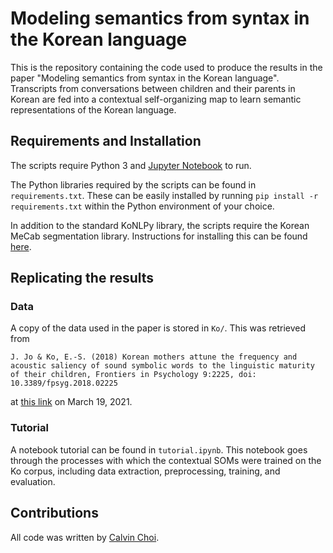# Modeling semantics from syntax in the Korean language

This is the repository containing the code used to produce the results in the paper "Modeling semantics from syntax in the Korean language". Transcripts from conversations between children and their parents in Korean are fed into a contextual self-organizing map to learn semantic representations of the Korean language.

## Requirements and Installation

The scripts require Python 3 and [Jupyter Notebook](https://jupyter.org/install) to run.

The Python libraries required by the scripts can be found in `requirements.txt`. These can be easily installed by running `pip install -r requirements.txt` within the Python environment of your choice.

In addition to the standard KoNLPy library, the scripts require the Korean MeCab segmentation library. Instructions for installing this can be found [here](https://konlpy.org/en/v0.4.4/install/).

## Replicating the results

### Data

A copy of the data used in the paper is stored in `Ko/`. This was retrieved from

```J. Jo & Ko, E.-S. (2018) Korean mothers attune the frequency and acoustic saliency of sound symbolic words to the linguistic maturity of their children, Frontiers in Psychology 9:2225, doi: 10.3389/fpsyg.2018.02225```

at [this link](https://childes.talkbank.org/access/EastAsian/Korean/Ko.html) on March 19, 2021.

### Tutorial

A notebook tutorial can be found in `tutorial.ipynb`. This notebook goes through the processes with which the contextual SOMs were trained on the Ko corpus, including data extraction, preprocessing, training, and evaluation.

## Contributions

All code was written by [Calvin Choi](https://ccalvin.com).